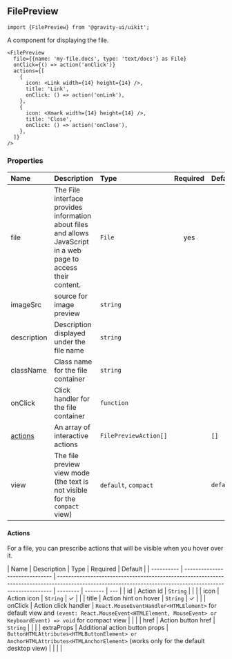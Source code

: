 <!--GITHUB_BLOCK-->

## FilePreview

<!--/GITHUB_BLOCK-->

```tsx
import {FilePreview} from '@gravity-ui/uikit';
```

A component for displaying the file.

<!--GITHUB_BLOCK-->

```tsx
<FilePreview
  file={{name: 'my-file.docs', type: 'text/docs'} as File}
  onClick={() => action('onClick')}
  actions={[
    {
      icon: <Link width={14} height={14} />,
      title: 'Link',
      onClick: () => action('onLink'),
    },
    {
      icon: <Xmark width={14} height={14} />,
      title: 'Close',
      onClick: () => action('onClose'),
    },
  ]}
/>
```

<!-- Storybook example -->

<FilePreviewExample />

<!--/GITHUB_BLOCK-->

<!--LANDING_BLOCK

<ExampleBlock
    code={`
<UIKit.FilePreview
  file={{name: 'my-file.docs', type: 'text/docs'} as File}
  onClick={() => action('onClick')}
  actions={[
    {
      icon: <Link width={14} height={14} />,
      title: 'Link',
      onClick: () => action('onLink'),
    },
    {
      icon: <Xmark width={14} height={14} />,
      title: 'Close',
      onClick: () => action('onClose'),
    },
  ]}
/>
`}>
  <UIKit.FilePreview
    file={{name: 'my-file.docs', type: 'text/docs'} as File}
    onClick={() => action('onClick')}
    actions={[
      {
        icon: <Link width={14} height={14} />,
        title: 'Link',
        onClick: () => action('onLink'),
      },
      {
        icon: <Xmark width={14} height={14} />,
        title: 'Close',
        onClick: () => action('onClose'),
      },
    ]}
  />
</ExampleBlock>
LANDING_BLOCK-->

<!--GITHUB_BLOCK-->

### Properties

| Name                | Description                                                                                                      | Type                  | Required | Default   |
| :------------------ | :--------------------------------------------------------------------------------------------------------------- | :-------------------- | :------: | :-------- |
| file                | The File interface provides information about files and allows JavaScript in a web page to access their content. | `File`                |   yes    |           |
| imageSrc            | source for image preview                                                                                         | `string`              |          |           |
| description         | Description displayed under the file name                                                                        | `string`              |          |           |
| className           | Class name for the file container                                                                                | `string`              |          |           |
| onClick             | Click handler for the file container                                                                             | `function`            |          |           |
| [actions](#actions) | Аn array of interactive actions                                                                                  | `FilePreviewAction[]` |          | `[]`      |
| view                | The file preview view mode (the text is not visible for the `compact` view)                                      | `default`, `compact`  |          | `default` |

#### Actions

For a file, you can prescribe actions that will be visible when you hover over it.

| Name       | Description                    | Type                                                                                                                                                       | Required | Default |
| ---------- | ------------------------------ | ---------------------------------------------------------------------------------------------------------------------------------------------------------- | -------- | ------- | --- |
| id         | Action id                      | `String`                                                                                                                                                   |          |         |
| icon       | Action icon                    | `String`                                                                                                                                                   | ✓        |         |
| title      | Action hint on hover           | `String`                                                                                                                                                   | ✓        |         |
| onClick    | Action click handler           | `React.MouseEventHandler<HTMLElement>` for default view and `(event: React.MouseEvent<HTMLElement, MouseEvent> or KeyboardEvent) => void` for compact view |          |         |
| href       | Action button href             | `String`                                                                                                                                                   |          |         |
| extraProps | Additional action button props | `ButtonHTMLAttributes<HTMLButtonElement> or AnchorHTMLAttributes<HTMLAnchorElement>` (works only for the default desktop view)                             |          |         |     |
